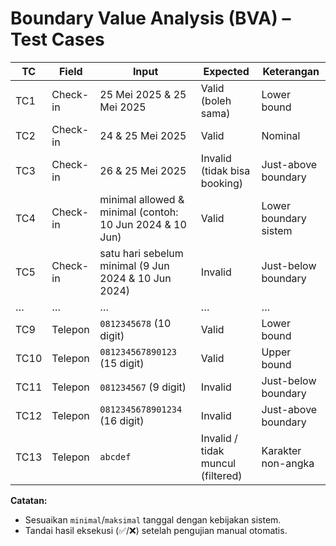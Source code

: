 # Boundary Value Analysis (BVA) – Test Cases

| TC   | Field     | Input                                                    | Expected                                | Keterangan                   |
|------|-----------|----------------------------------------------------------|-----------------------------------------|-------------------------------|
| TC1  | Check-in  | 25 Mei 2025 & 25 Mei 2025                                | Valid (boleh sama)                      | Lower bound                  |
| TC2  | Check-in  | 24 & 25 Mei 2025                                         | Valid                                   | Nominal                      |
| TC3  | Check-in  | 26 & 25 Mei 2025                                         | Invalid (tidak bisa booking)            | Just-above boundary          |
| TC4  | Check-in  | minimal allowed & minimal (contoh: 10 Jun 2024 & 10 Jun) | Valid                                   | Lower boundary sistem        |
| TC5  | Check-in  | satu hari sebelum minimal (9 Jun 2024 & 10 Jun 2024)     | Invalid                                 | Just-below boundary          |
| …    | …         | …                                                        | …                                       | …                             |
| TC9  | Telepon   | `0812345678` (10 digit)                                  | Valid                                   | Lower bound                  |
| TC10 | Telepon   | `081234567890123` (15 digit)                             | Valid                                   | Upper bound                  |
| TC11 | Telepon   | `081234567` (9 digit)                                    | Invalid                                 | Just-below boundary          |
| TC12 | Telepon   | `0812345678901234` (16 digit)                            | Invalid                                 | Just-above boundary          |
| TC13 | Telepon   | `abcdef`                                                 | Invalid / tidak muncul (filtered)       | Karakter non-angka           |

**Catatan:**  
- Sesuaikan `minimal`/`maksimal` tanggal dengan kebijakan sistem.  
- Tandai hasil eksekusi (✅/❌) setelah pengujian manual otomatis.  
